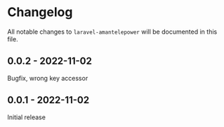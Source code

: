# Changelog

All notable changes to `laravel-amantelepower` will be documented in this file.

## 0.0.2 - 2022-11-02

Bugfix, wrong key accessor

## 0.0.1 - 2022-11-02

Initial release
